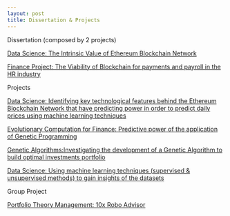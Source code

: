 ```yaml
---
layout: post
title: Dissertation & Projects
---
```


Dissertation (composed by 2 projects) 

[Data Science: The Intrinsic Value of Ethereum Blockchain Network](https://j100x.github.io/images/The%20Intrinsic%20Value%20of%20Ethereum%20Blockchain%20Network.pdf)


[Finance Project: The Viability of Blockchain for payments and payroll in the HR industry](https://j100x.github.io/images/The%20Viability%20of%20Payments%20&%20Payroll%20with%20Blockchain%20Technology.pdf)

Projects

[Data Science: Identifying key technological features behind the Ethereum Blockchain Network that have predicting power in order to predict daily prices using machine learning techniques](https://j100x.github.io/images/Identifying%20key%20technological%20features%20behind%20the%20Ethereum%20Blockchain%20Network%20that%20have%20predicting%20power%20in%20order%20to%20predict%20daily%20prices%20using%20machine%20learning%20techniques.pdf)

[Evolutionary Computation for Finance: Predictive power of the application of Genetic Programming](https://j100x.github.io/images/Predictive%20power%20of%20the%20application%20of%20Genetic%20Programming.PDF)

[Genetic Algorithms:Investigating the development of a Genetic Algorithm to build optimal investments portfolio](https://j100x.github.io/images/Genetic%20Algorithm%20to%20build%20optimal%20investment%20porfolio.pdf)
  
[Data Science: Using machine learning techniques (supervised & unsupervised methods) to gain insights of the  datasets](https://j100x.github.io/images/Using%20machine%20learning%20techniques%20to%20gain%20insights%20of%20the%20datasets.pdf)

Group Project

[Portfolio Theory Management: 10x Robo Advisor](https://j100x.github.io/images/Portfolio%20Theory%20Management%20-%2010x%20Robo%20Advisor.PDF)














